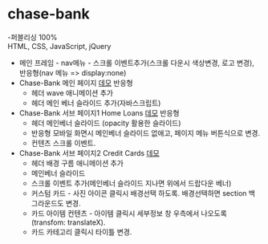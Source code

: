 # chase-bank
-퍼블리싱 100% <br>
HTML, CSS, JavaScript, jQuery
- 메인 프레임 - nav메뉴 - 스크롤 이벤트추가(스크롤 다운시 색상변경, 로고 변경), 반응형(nav 메뉴 => display:none) 
- Chase-Bank 메인 페이지 [데모](https://donghee564.github.io/chase-bank/chase_main) 반응형
    - 헤더 wave 애니메이션 추가
    - 헤더 메인 베너 슬라이드 추가(자바스크립트)
- Chase-Bank 서브 페이지1 Home Loans [데모](https://donghee564.github.io/chase-bank/chase_sub1) 반응형
    - 헤더 메인베너 슬라이드 (opacity 활용한 슬라이드)
    - 반응형 모바일 화면시 메인베너 슬라이드 없애고, 페이지 메뉴 버튼식으로 변경.
    - 컨텐츠 스크롤 이벤트. 
- Chase-Bank 서브 페이지2 Credit Cards [데모](https://donghee564.github.io/chase-bank/chase_sub2)
    - 헤더 배경 구름 애니메이션 추가
    - 메인베너 슬라이드
    - 스크롤 이벤트 추가(메인베너 슬라이드 지나면 위에서 드랍다운 베너)
    - 커스텀 카드 - 사진 아이콘 클릭시 배경선택 하도록. 배경선택하면 section 백그라운드도 변경.
    - 카드 아이템 컨텐츠 - 아이템 클릭시 세부정보 창 우측에서 나오도록(transfom: translateX). 
    - 카드 카테고리 클릭시 타이틀 변경.
